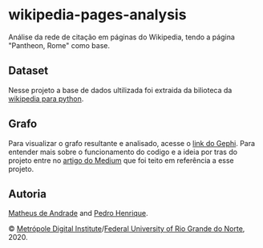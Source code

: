 # wikipedia-pages-analysis

Análise da rede de citação em páginas do Wikipedia, tendo a página "Pantheon, Rome" como base.

## Dataset

Nesse projeto a base de dados ultilizada foi extraida da bilioteca da [wikipedia para python](https://wikipedia.readthedocs.io/en/latest/).

## Grafo

Para visualizar o grafo resultante e analisado, acesse o [link do Gephi](https://matheusmas132.github.io/wikipedia-pages-analysis/gephi-result/).
Para entender mais sobre o funcionamento do codigo e a ideia por tras do projeto entre no [artigo do Medium](https://matheus-mas132.medium.com/pante%C3%A3o-roma-an%C3%A1lise-das-cita%C3%A7%C3%B5es-nas-p%C3%A1ginas-da-wikip%C3%A9dia-20df47b0838c) que foi teito em referência a esse projeto.

## Autoria

[Matheus de Andrade](https://github.com/matheusmas132) and [Pedro Henrique](https://github.com/pedrocardoso5).

©️ [Metrópole Digital Institute](https://imd.ufrn.br/)/[Federal University of Rio Grande do Norte](https://ufrn.br/), 2020.
